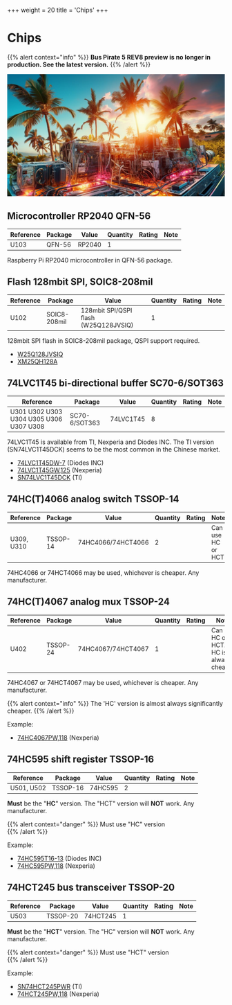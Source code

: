 +++
weight = 20
title = 'Chips'
+++

# Chips

{{% alert context="info" %}}
**Bus Pirate 5 REV8 preview is no longer in production. See the latest version.**
{{% /alert %}}

![](./img/chips2.jpg)

## Microcontroller RP2040 QFN-56

|**Reference**|**Package**|**Value**|**Quantity**|**Rating**|**Note**|
|-|-|-|-|-|-|
|U103|QFN-56|RP2040 | 1  ||

Raspberry Pi RP2040 microcontroller in QFN-56 package.

## Flash 128mbit SPI, SOIC8-208mil

|**Reference**|**Package**|**Value**|**Quantity**|**Rating**|**Note**|
|-|-|-|-|-|-|
|U102  |SOIC8-208mil|128mbit SPI/QSPI flash (W25Q128JVSIQ)  |1  ||

128mbit SPI flash in SOIC8-208mil package, QSPI support required.

*   [W25Q128JVSIQ](https://item.szlcsc.com/98729.html)
*   [XM25QH128A](https://item.szlcsc.com/308377.html)


## 74LVC1T45 bi-directional buffer SC70-6/SOT363

|**Reference**|**Package**|**Value**|**Quantity**|**Rating**|**Note**|
|-|-|-|-|-|-|
|U301 U302 U303 U304 U305 U306 U307 U308|SC70-6/SOT363|74LVC1T45  |8  ||

74LVC1T45 is available from TI, Nexperia and Diodes INC. The TI version (SN74LVC1T45DCK) seems to be the most common in the Chinese market.

*   [74LVC1T45DW-7](https://item.szlcsc.com/180239.html) (Diodes INC)
*   [74LVC1T45GW,125](https://item.szlcsc.com/485235.html) (Nexperia)
*   [SN74LVC1T45DCK](https://item.szlcsc.com/9911.html) (TI) 

## 74HC(T)4066 analog switch TSSOP-14

|**Reference**|**Package**|**Value**|**Quantity**|**Rating**|**Note**|
|-|-|-|-|-|-|
|U309, U310|TSSOP-14|74HC4066/74HCT4066  |2  ||Can use HC or HCT  |

74HC4066 or 74HCT4066 may be used, whichever is cheaper. Any manufacturer.

## 74HC(T)4067 analog mux TSSOP-24

|**Reference**|**Package**|**Value**|**Quantity**|**Rating**|**Note**|
|-|-|-|-|-|-|
|U402|TSSOP-24|74HC4067/74HCT4067  |1  ||Can use HC or HCT. HC is always cheaper  |

74HC4067 or 74HCT4067 may be used, whichever is cheaper. Any manufacturer.

{{% alert context="info" %}}
The 'HC' version is almost always significantly cheaper.
{{% /alert %}}

Example:

*   [74HC4067PW,118](https://item.szlcsc.com/190720.html) (Nexperia)

## 74HC595 shift register TSSOP-16

|**Reference**|**Package**|**Value**|**Quantity**|**Rating**|**Note**|
|-|-|-|-|-|-|
|U501, U502|TSSOP-16|74HC595  |2  ||

**Must** be the "**HC**" version. The "HCT" version will **NOT** work. Any manufacturer.

{{% alert context="danger" %}}
Must use "HC" version  
{{% /alert %}}

Example:

*   [74HC595T16-13](https://item.szlcsc.com/159448.html) (Diodes INC)
*   [74HC595PW,118](https://item.szlcsc.com/6414.html) (Nexperia)

## 74HCT245 bus transceiver TSSOP-20

|**Reference**|**Package**|**Value**|**Quantity**|**Rating**|**Note**|
|-|-|-|-|-|-|
|U503|TSSOP-20|74HCT245  |1  ||

**Must** be the "**HCT**" version. The "HC" version will **NOT** work. Any manufacturer.

{{% alert context="danger" %}}
Must use "HCT" version  
{{% /alert %}}


Example:

*   [SN74HCT245PWR](https://item.szlcsc.com/7251.html) (TI)
*   [74HCT245PW,118](https://item.szlcsc.com/6446.html) (Nexperia)
